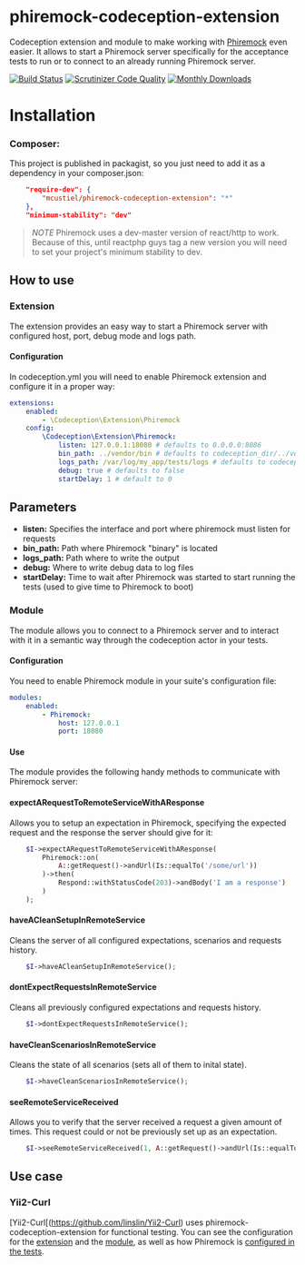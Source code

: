 # phiremock-codeception-extension
Codeception extension and module to make working with [Phiremock](https://github.com/mcustiel/phiremock) even easier. It allows to start a Phiremock server  specifically for the acceptance tests to run or to connect to an already running Phiremock server.

[![Build Status](https://scrutinizer-ci.com/g/mcustiel/phiremock-codeception-extension/badges/build.png?b=master)](https://scrutinizer-ci.com/g/mcustiel/phiremock-codeception-extension/build-status/master)
[![Scrutinizer Code Quality](https://scrutinizer-ci.com/g/mcustiel/phiremock-codeception-extension/badges/quality-score.png?b=master)](https://scrutinizer-ci.com/g/mcustiel/phiremock-codeception-extension/?branch=master)
[![Monthly Downloads](https://poser.pugx.org/mcustiel/phiremock-codeception-extension/d/monthly)](https://packagist.org/packages/mcustiel/phiremock-codeception-extension)

# Installation

### Composer:

This project is published in packagist, so you just need to add it as a dependency in your composer.json:

```json
    "require-dev": {
        "mcustiel/phiremock-codeception-extension": "*"
    },
    "minimum-stability": "dev"
```

> *NOTE*
> Phiremock uses a dev-master version of react/http to work. Because of this, until reactphp guys tag a new 
> version you will need to set your project's minimum stability to dev. 

## How to use

### Extension
The extension provides an easy way to start a Phiremock server with configured host, port, debug mode and logs path.

#### Configuration
In codeception.yml you will need to enable Phiremock extension and configure it in a proper way:

```yaml
extensions:
    enabled:
        - \Codeception\Extension\Phiremock
    config:
        \Codeception\Extension\Phiremock:
            listen: 127.0.0.1:18080 # defaults to 0.0.0.0:8086
            bin_path: ../vendor/bin # defaults to codeception_dir/../vendor/bin 
            logs_path: /var/log/my_app/tests/logs # defaults to codeception's tests output dir
            debug: true # defaults to false
            startDelay: 1 # default to 0
```

## Parameters

* **listen:** Specifies the interface and port where phiremock must listen for requests
* **bin_path:** Path where Phiremock "binary" is located
* **logs_path:** Path where to write the output
* **debug:** Where to write debug data to log files
* **startDelay:** Time to wait after Phiremock was started to start running the tests (used to give time to Phiremock to boot) 

### Module
The module allows you to connect to a Phiremock server and to interact with it in a semantic way through the codeception actor in your tests.

#### Configuration
You need to enable Phiremock module in your suite's configuration file:

```yaml
modules:
    enabled:
        - Phiremock:
            host: 127.0.0.1
            port: 18080
```

#### Use
The module provides the following handy methods to communicate with Phiremock server:

#### expectARequestToRemoteServiceWithAResponse
Allows you to setup an expectation in Phiremock, specifying the expected request and the response the server should give for it:

```php
    $I->expectARequestToRemoteServiceWithAResponse(
        Phiremock::on(
            A::getRequest()->andUrl(Is::equalTo('/some/url'))
        )->then(
            Respond::withStatusCode(203)->andBody('I am a response')
        )
    );
```

#### haveACleanSetupInRemoteService
Cleans the server of all configured expectations, scenarios and requests history.

```php
    $I->haveACleanSetupInRemoteService();
```

#### dontExpectRequestsInRemoteService
Cleans all previously configured expectations and requests history.

```php
    $I->dontExpectRequestsInRemoteService();
```

#### haveCleanScenariosInRemoteService
Cleans the state of all scenarios (sets all of them to inital state).

```php
    $I->haveCleanScenariosInRemoteService();
```

#### seeRemoteServiceReceived
Allows you to verify that the server received a request a given amount of times. This request could or not be previously set up as an expectation.

```php
    $I->seeRemoteServiceReceived(1, A::getRequest()->andUrl(Is::equalTo('/some/url')));
```

## Use case

### Yii2-Curl

[Yii2-Curl[(https://github.com/linslin/Yii2-Curl) uses phiremock-codeception-extension for functional testing. You can see the configuration for the [extension](https://github.com/linslin/Yii2-Curl/blob/master/codeception.yml) and the [module](https://github.com/linslin/Yii2-Curl/blob/master/tests/functional.suite.yml), as well as how Phiremock is [configured in the tests](https://github.com/linslin/Yii2-Curl/blob/master/tests/functional/httpMockCest.php).
